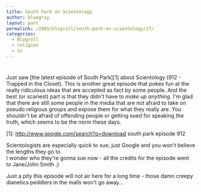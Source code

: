 ```yaml
---
title: South Park on Scientology
author: bluegray
layout: post
permalink: /2005/blogroll/south-park-on-scientology/27/
categories:
  - Blogroll
  - religion
  - tv
---
```

# 

Just saw [the latest episode of South Park][1] about Scientology (912 - Trapped in the Closet). This is another great episode that pokes fun at the really ridiculous ideas that are accepted as fact by some people. And the best (or scariest) part is that they didn't have to *make up anything*. I'm glad that there are still some people in the media that are not afraid to take on pseudo religious groups and expose them for what they really are. You shouldn't be afraid of offending people or getting sued for speaking the truth, which seems to be the norm these days.

 [1]: http://www.google.com/search?q=download south park episode 912

Scientologists are especially quick to sue, just Google and you won't believe the lengths they go to.  
I wonder who they're gonna sue now - all the credits for the episode went to Jane/John Smith ;)

Just a pity this episode will not air here for a long time - those damn creepy dianetics peddlers in the malls won't go away...